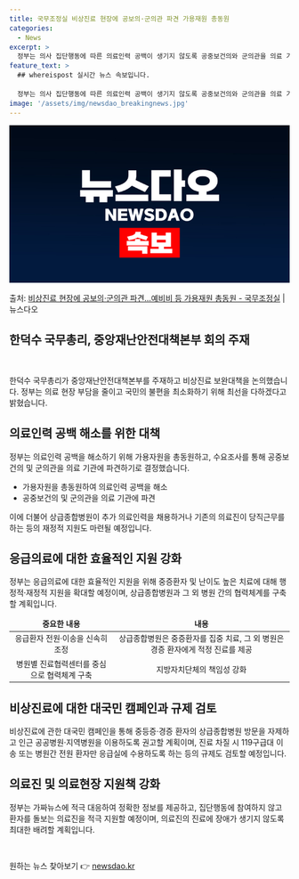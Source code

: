 ```yaml
---
title: 국무조정실 비상진료 현장에 공보의·군의관 파견 가용재원 총동원
categories:
  - News
excerpt: >
  정부는 의사 집단행동에 따른 의료인력 공백이 생기지 않도록 공중보건의와 군의관을 의료 기관에 파견하고, 예비…
feature_text: >
  ## whereispost 실시간 뉴스 속보입니다.

  정부는 의사 집단행동에 따른 의료인력 공백이 생기지 않도록 공중보건의와 군의관을 의료 기관에 파견하고, 예비…
image: '/assets/img/newsdao_breakingnews.jpg'
---
```


![뉴스다오 속보](/assets/img/newsdao_breakingnews.jpg)

<p>출처: <a href="https://newsdao.kr/3264" rel="dofollow">비상진료 현장에 공보의·군의관 파견…예비비 등 가용재원 총동원 - 국무조정실</a> | 뉴스다오</p>

<h2 data-ke-size="size32">한덕수 국무총리, 중앙재난안전대책본부 회의 주재</h2>
<p data-ke-size="size16">&nbsp;</p>
<p data-ke-size="size16">한덕수 국무총리가 중앙재난안전대책본부를 주재하고 비상진료 보완대책을 논의했습니다. 정부는 의료 현장 부담을 줄이고 국민의 불편을 최소화하기 위해 최선을 다하겠다고 밝혔습니다.</p>
<h2 data-ke-size="size26">의료인력 공백 해소를 위한 대책</h2>
<p data-ke-size="size16">정부는 의료인력 공백을 해소하기 위해 가용자원을 총동원하고, 수요조사를 통해 공중보건의 및 군의관을 의료 기관에 파견하기로 결정했습니다.</p>
<ul>
<li>가용자원을 총동원하여 의료인력 공백을 해소</li>
<li>공중보건의 및 군의관을 의료 기관에 파견</li>
</ul>
<p data-ke-size="size16">이에 더불어 상급종합병원이 추가 의료인력을 채용하거나 기존의 의료진이 당직근무를 하는 등의 재정적 지원도 마련될 예정입니다.</p>
<h2 data-ke-size="size26">응급의료에 대한 효율적인 지원 강화</h2>
<p data-ke-size="size16">정부는 응급의료에 대한 효율적인 지원을 위해 중증환자 및 난이도 높은 치료에 대해 행정적·재정적 지원을 확대할 예정이며, 상급종합병원과 그 외 병원 간의 협력체계를 구축할 계획입니다.</p>
<table>
<thead>
<tr>
<td style="text-align: center; height: 17px;"><b>중요한 내용</b></td>
<td style="text-align: center; height: 17px;"><b>내용</b></td>
</tr>
</thead>
<tr>
<td style="text-align: center; height: 17px;">응급환자 전원·이송을 신속히 조정</td>
<td style="text-align: center; height: 17px;">상급종합병원은 중증환자를 집중 치료, 그 외 병원은 경증 환자에게 적정 진료를 제공</td>
</tr>
<tr>
<td style="text-align: center; height: 17px;">병원별 진료협력센터를 중심으로 협력체계 구축</td>
<td style="text-align: center; height: 17px;">지방자치단체의 책임성 강화</td>
</tr>
</table>
<h2 data-ke-size="size26">비상진료에 대한 대국민 캠페인과 규제 검토</h2>
<p data-ke-size="size16">비상진료에 관한 대국민 캠페인을 통해 중등증·경증 환자의 상급종합병원 방문을 자제하고 인근 공공병원·지역병원을 이용하도록 권고할 계획이며, 진료 차질 시 119구급대 이송 또는 병원간 전원 환자만 응급실에 수용하도록 하는 등의 규제도 검토할 예정입니다.</p>
<h2 data-ke-size="size26">의료진 및 의료현장 지원책 강화</h2>
<p data-ke-size="size16">정부는 가짜뉴스에 적극 대응하여 정확한 정보를 제공하고, 집단행동에 참여하지 않고 환자를 돌보는 의료진을 적극 지원할 예정이며, 의료진의 진료에 장애가 생기지 않도록 최대한 배려할 계획입니다.</p>
<p data-ke-size="size16">&nbsp;</p> 

원하는 뉴스 찾아보기 👉 <a href="https://newsdao.kr" rel="dofollow">newsdao.kr</a>


